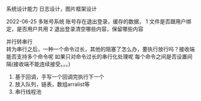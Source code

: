 
系统设计能力  日志设计，图片框架设计

2022-06-25
多账号系统
账号存在退出登录，缓存的数据，
1 文件是否跟用户绑定，是否用户共用
2 退出登录清空哪些内容，保留哪些内容


并行转串行  
转为串行之后，一种一个命令过长，其他的阻塞了怎么办，要执行放行吗？接收端能否支持多个命令呢  如果只对命令过长的串行化处理呢
每个命令之间是否设置间隔(接收端不能连续接受。。。)
1. 基于回调，手写一个回调完执行下一个
2. 放入队列，链表，数组arralist等
3. 串行线程池  